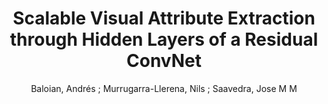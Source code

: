 ---
paperId: 49
author: Baloian, Andrés ; Murrugarra-Llerena, Nils ; Saavedra, Jose M M
publicationauthor: Baloian, A. et al.
title: "Scalable Visual Attribute Extraction through Hidden Layers of a Residual ConvNet"
pdf: 49_CameraReady_49.pdf
poster: 49_poster_49.png
pitch: https://youtu.be/46Sc_r9_BMQ
type: Poster
topic: Image Classification
category: Extended Abstract
link: https://research.latinxinai.org/papers/cvpr/2021/pdf/49_CameraReady_49.pdf
conference: cvpr
year: 2021
tags: cvpr-2021-ea
location: Virtual
---